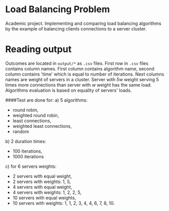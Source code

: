 # Load Balancing Problem
Academic project. Implementing and comparing load balancing algorithms
by the example of balancing clients connections to a server cluster.

# Reading output
Outcomes are located in `output/*` as `.csv` files.
 First row in `.csv` files contains column names.
 First column contains algorithm name, second column contains
 'time' which is equal to number of iterations. Next columns names
 are weight of servers in a cluster. Server with *5w* weight serving
 5 times more connections than server with *w* weight has the same load.
 Algorithms evaluation is based on equality of servers' loads.
 
 ####Test are done for:
 a) 5 algorithms:
 * round robin,
 * weighted round robin,
 * least connections,
 * weighted least connections,
 * random
 
 b) 2 duration times:
 * 100 iterations,
 * 1000 iterations
 
c) for 6 servers weights:
 * 2 servers with equal weight,
 * 2 servers with weights: 1, 5,
 * 4 servers with equal weight,
 * 4 servers with weights: 1, 2, 2, 5,
 * 10 servers with equal weights,
 * 10 servers with weights: 1, 1, 2, 3, 4, 4, 6, 7, 8, 10.